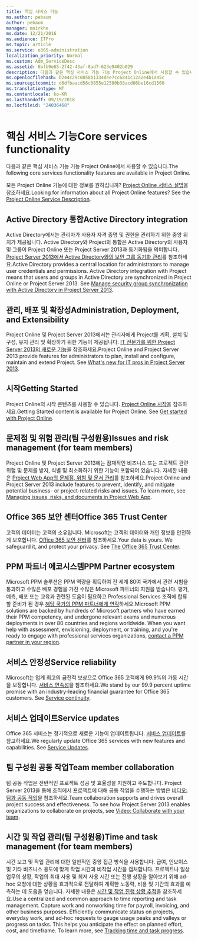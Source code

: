 ```yaml
---
title: 핵심 서비스 기능
ms.author: pebaum
author: pebaum
manager: mnirkhe
ms.date: 12/21/2016
ms.audience: ITPro
ms.topic: article
ms.service: o365-administration
localization_priority: Normal
ms.custom: Adm_ServiceDesc
ms.assetid: 6bfb9e65-2f42-43af-8ad7-623e9402b029
description: 다음과 같은 핵심 서비스 기능 기능 Project Online에서 사용할 수 있습니다.
ms.openlocfilehash: b244c29c0858b1334dee7cc6841c12a2e4b1a45c
ms.sourcegitcommit: d6dfbaacd56c0855e12500b38acd06be16cd1560
ms.translationtype: MT
ms.contentlocale: ko-KR
ms.lasthandoff: 09/19/2018
ms.locfileid: "24036468"
---
```

# <a name="core-services-functionality"></a><span data-ttu-id="6a799-103">핵심 서비스 기능</span><span class="sxs-lookup"><span data-stu-id="6a799-103">Core services functionality</span></span>

<span data-ttu-id="6a799-104">다음과 같은 핵심 서비스 기능 기능 Project Online에서 사용할 수 있습니다.</span><span class="sxs-lookup"><span data-stu-id="6a799-104">The following core services functionality features are available in Project Online.</span></span>
  
<span data-ttu-id="6a799-p101">모든 Project Online 기능에 대한 정보를 원하십니까? [Project Online 서비스 설명](project-online-service-description.md)을 참조하세요.</span><span class="sxs-lookup"><span data-stu-id="6a799-p101">Looking for information about all Project Online features? See the [Project Online Service Description](project-online-service-description.md).</span></span>
  
## <a name="active-directory-integration"></a><span data-ttu-id="6a799-107">Active Directory 통합</span><span class="sxs-lookup"><span data-stu-id="6a799-107">Active Directory integration</span></span>
<span data-ttu-id="6a799-108"><a name="bkmk_AD_Integration"> </a></span><span class="sxs-lookup"><span data-stu-id="6a799-108"></span></span>

<span data-ttu-id="6a799-p102">Active Directory에서는 관리자가 사용자 자격 증명 및 권한을 관리하기 위한 중앙 위치가 제공됩니다. Active Directory와 Project의 통합은 Active Directory의 사용자 및 그룹이 Project Online 또는 Project Server 2013과 동기화됨을 의미합니다. [Project Server 2013에서 Active Directory와의 보안 그룹 동기화 관리](https://go.microsoft.com/fwlink/p/?LinkId=402631)를 참조하세요.</span><span class="sxs-lookup"><span data-stu-id="6a799-p102">Active Directory provides a central location for administrators to manage user credentials and permissions. Active Directory integration with Project means that users and groups in Active Directory are synchronized in Project Online or Project Server 2013. See [Manage security group synchronization with Active Directory in Project Server 2013](https://go.microsoft.com/fwlink/p/?LinkId=402631).</span></span>
  
## <a name="administration-deployment-and-extensibility"></a><span data-ttu-id="6a799-112">관리, 배포 및 확장성</span><span class="sxs-lookup"><span data-stu-id="6a799-112">Administration, Deployment, and Extensibility</span></span>
<span data-ttu-id="6a799-113"><a name="bkmk_AdministrationDeploymentExtensibility"> </a></span><span class="sxs-lookup"><span data-stu-id="6a799-113"></span></span>

<span data-ttu-id="6a799-p103">Project Online 및 Project Server 2013에서는 관리자에게 Project를 계획, 설치 및 구성, 유지 관리 및 확장하기 위한 기능이 제공됩니다. [IT 전문가를 위한 Project Server 2013의 새로운 기능](https://go.microsoft.com/fwlink/p/?LinkId=272017)을 참조하세요.</span><span class="sxs-lookup"><span data-stu-id="6a799-p103">Project Online and Project Server 2013 provide features for administrators to plan, install and configure, maintain and extend Project. See [What's new for IT pros in Project Server 2013](https://go.microsoft.com/fwlink/p/?LinkId=272017).</span></span>
  
## <a name="getting-started"></a><span data-ttu-id="6a799-116">시작</span><span class="sxs-lookup"><span data-stu-id="6a799-116">Getting Started</span></span>
<span data-ttu-id="6a799-117"><a name="bkmk_GettingStarted"> </a></span><span class="sxs-lookup"><span data-stu-id="6a799-117"></span></span>

<span data-ttu-id="6a799-p104">Project Online의 시작 콘텐츠를 사용할 수 있습니다. [Project Online 시작](https://support.office.com/en-us/article/Get-started-with-Project-Online-E3E5F64F-ADA5-4F9D-A578-130B2D4E5F11?ui=en-US&amp;rs=en-US&amp;ad=US)을 참조하세요.</span><span class="sxs-lookup"><span data-stu-id="6a799-p104">Getting Started content is available for Project Online. See [Get started with Project Online](https://support.office.com/en-us/article/Get-started-with-Project-Online-E3E5F64F-ADA5-4F9D-A578-130B2D4E5F11?ui=en-US&amp;rs=en-US&amp;ad=US).</span></span>
  
## <a name="issues-and-risk-management-for-team-members"></a><span data-ttu-id="6a799-120">문제점 및 위험 관리(팀 구성원용)</span><span class="sxs-lookup"><span data-stu-id="6a799-120">Issues and risk management (for team members)</span></span>
<span data-ttu-id="6a799-121"><a name="bkmk_IssuesRiskManagement"> </a></span><span class="sxs-lookup"><span data-stu-id="6a799-121"></span></span>

<span data-ttu-id="6a799-p105">Project Online 및 Project Server 2013에는 잠재적인 비즈니스 또는 프로젝트 관련 위험 및 문제를 방지, 식별 및 최소화하기 위한 기능이 포함되어 있습니다. 자세한 내용은 [Project Web App의 문제점, 위험 및 문서 관리](https://go.microsoft.com/fwlink/?LinkId=402634)를 참조하세요.</span><span class="sxs-lookup"><span data-stu-id="6a799-p105">Project Online and Project Server 2013 include features to prevent, identify, and mitigate potential business- or project-related risks and issues. To learn more, see [Managing issues, risks, and documents in Project Web App](https://go.microsoft.com/fwlink/?LinkId=402634).</span></span>
  
## <a name="office-365-trust-center"></a><span data-ttu-id="6a799-124">Office 365 보안 센터</span><span class="sxs-lookup"><span data-stu-id="6a799-124">Office 365 Trust Center</span></span>
<span data-ttu-id="6a799-125"><a name="bkmk_Office365TrustCenter"> </a></span><span class="sxs-lookup"><span data-stu-id="6a799-125"></span></span>

<span data-ttu-id="6a799-p106">고객의 데이터는 고객의 소유입니다. Microsoft는 고객의 데이터와 개인 정보를 안전하게 보호합니다. [Office 365 보안 센터](https://go.microsoft.com/fwlink/?LinkId=402637)를 참조하세요.</span><span class="sxs-lookup"><span data-stu-id="6a799-p106">Your data is yours. We safeguard it, and protect your privacy. See [The Office 365 Trust Center](https://go.microsoft.com/fwlink/?LinkId=402637).</span></span>
  
## <a name="ppm-partner-ecosystem"></a><span data-ttu-id="6a799-129">PPM 파트너 에코시스템</span><span class="sxs-lookup"><span data-stu-id="6a799-129">PPM Partner ecosystem</span></span>
<span data-ttu-id="6a799-130"><a name="bkmk_ProjectPortfolioManagementPartner"> </a></span><span class="sxs-lookup"><span data-stu-id="6a799-130"></span></span>

<span data-ttu-id="6a799-p107">Microsoft PPM 솔루션은 PPM 역량을 획득하여 전 세계 80여 국가에서 관련 시험을 통과하고 수많은 배포 경험을 가진 수많은 Microsoft 파트너의 지원을 받습니다. 평가, 예측, 배포 또는 교육과 관련된 도움이 필요하고 Professional Services 조직에 합류할 준비가 된 경우 [해당 국가의 PPM 파트너에게 연락](https://go.microsoft.com/fwlink/p/?LinkId=272646)하세요.</span><span class="sxs-lookup"><span data-stu-id="6a799-p107">Microsoft PPM solutions are backed by hundreds of Microsoft partners who have earned their PPM competency, and undergone relevant exams and numerous deployments in over 80 countries and regions worldwide. When you want help with assessment, envisioning, deployment, or training, and you're ready to engage with professional services organizations, [contact a PPM partner in your region](https://go.microsoft.com/fwlink/p/?LinkId=272646).</span></span>
  
## <a name="service-reliability"></a><span data-ttu-id="6a799-133">서비스 안정성</span><span class="sxs-lookup"><span data-stu-id="6a799-133">Service reliability</span></span>
<span data-ttu-id="6a799-134"><a name="bkmk_ServiceReliability"> </a></span><span class="sxs-lookup"><span data-stu-id="6a799-134"></span></span>

<span data-ttu-id="6a799-p108">Microsoft는 업계 최고의 금전적 보상으로 Office 365 고객에게 99.9%의 가동 시간을 보장합니다. [서비스 연속성](https://go.microsoft.com/fwlink/?LinkId=402653)을 참조하세요.</span><span class="sxs-lookup"><span data-stu-id="6a799-p108">We stand by our 99.9 percent uptime promise with an industry-leading financial guarantee for Office 365 customers. See [Service continuity](https://go.microsoft.com/fwlink/?LinkId=402653).</span></span>
  
## <a name="service-updates"></a><span data-ttu-id="6a799-137">서비스 업데이트</span><span class="sxs-lookup"><span data-stu-id="6a799-137">Service updates</span></span>
<span data-ttu-id="6a799-138"><a name="bkmk_Serviceupdates"> </a></span><span class="sxs-lookup"><span data-stu-id="6a799-138"></span></span>

<span data-ttu-id="6a799-p109">Office 365 서비스는 정기적으로 새로운 기능이 업데이트됩니다. [서비스 업데이트](../office-365-platform-service-description/service-updates.md)를 참고하세요.</span><span class="sxs-lookup"><span data-stu-id="6a799-p109">We regularly update Office 365 services with new features and capabilities. See [Service Updates](../office-365-platform-service-description/service-updates.md).</span></span>
  
## <a name="team-member-collaboration"></a><span data-ttu-id="6a799-141">팀 구성원 공동 작업</span><span class="sxs-lookup"><span data-stu-id="6a799-141">Team member collaboration</span></span>
<span data-ttu-id="6a799-142"><a name="bkbmk_TeamMemberCollaboration"> </a></span><span class="sxs-lookup"><span data-stu-id="6a799-142"></span></span>

<span data-ttu-id="6a799-p110">팀 공동 작업은 전반적인 프로젝트 성공 및 효율성을 지원하고 주도합니다. Project Server 2013을 통해 조직에서 프로젝트에 대해 공동 작업을 수행하는 방법은 [비디오: 팀과 공동 작업](https://go.microsoft.com/fwlink/?LinkId=402628)을 참조하세요.</span><span class="sxs-lookup"><span data-stu-id="6a799-p110">Team collaboration supports and drives overall project success and effectiveness. To see how Project Server 2013 enables organizations to collaborate on projects, see [Video: Collaborate with your team](https://go.microsoft.com/fwlink/?LinkId=402628).</span></span>
  
## <a name="time-and-task-management-for-team-members"></a><span data-ttu-id="6a799-145">시간 및 작업 관리(팀 구성원용)</span><span class="sxs-lookup"><span data-stu-id="6a799-145">Time and task management (for team members)</span></span>
<span data-ttu-id="6a799-146"><a name="bkmk_TimeTaskManagement"> </a></span><span class="sxs-lookup"><span data-stu-id="6a799-146"></span></span>

<span data-ttu-id="6a799-p111">시간 보고 및 작업 관리에 대한 일반적인 중앙 접근 방식을 사용합니다. 급여, 인보이스 및 기타 비즈니스 용도에 맞게 작업 시간과 비작업 시간을 캡처합니다. 프로젝트나 일상 업무의 상황, 작업의 최대 사용 및 최저 사용 시간 또는 진행 상황을 알아보기 위해 ad-hoc 요청에 대한 상황을 효과적으로 전달하여 계획한 노동력, 비용 및 기간의 효과를 예측하는 데 도움을 얻습니다. 자세한 내용은 [시간 및 작업 진행 상황 추적](https://go.microsoft.com/fwlink/p/?LinkId=271321)을 참조하세요.</span><span class="sxs-lookup"><span data-stu-id="6a799-p111">Use a centralized and common approach to time reporting and task management. Capture work and nonworking time for payroll, invoicing, and other business purposes. Efficiently communicate status on projects, everyday work, and ad-hoc requests to gauge usage peaks and valleys or progress on tasks. This helps you anticipate the effect on planned effort, cost, and timeframe. To learn more, see [Tracking time and task progress](https://go.microsoft.com/fwlink/p/?LinkId=271321).</span></span>
  

